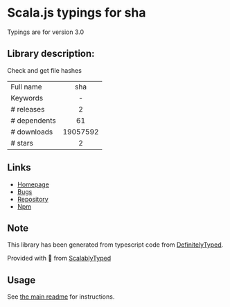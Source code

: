 
# Scala.js typings for sha

Typings are for version 3.0

## Library description:
Check and get file hashes

|                    |                 |
| ------------------ | :-------------: |
| Full name          | sha |
| Keywords           | - |
| # releases         | 2 |
| # dependents       | 61 |
| # downloads        | 19057592 |
| # stars            | 2 |

## Links
- [Homepage](https://github.com/ForbesLindesay/sha#readme)
- [Bugs](https://github.com/ForbesLindesay/sha/issues)
- [Repository](https://github.com/ForbesLindesay/sha)
- [Npm](https://www.npmjs.com/package/sha)
    


## Note
This library has been generated from typescript code from [DefinitelyTyped](https://definitelytyped.org).

Provided with :purple_heart: from [ScalablyTyped](https://github.com/oyvindberg/ScalablyTyped)

## Usage
See [the main readme](../../readme.md) for instructions.


